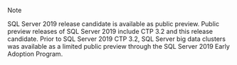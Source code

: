 > [!NOTE]
>SQL Server 2019 release candidate is available as public preview. Public preview releases of SQL Server 2019 include CTP 3.2 and this release candidate.
>Prior to SQL Server 2019 CTP 3.2, SQL Server big data clusters was available as a limited public preview through the SQL Server 2019
Early Adoption Program.